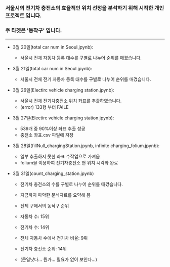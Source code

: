 ### 서울시의 전기차 충전소의 효율적인 위치 선정을 분석하기 위해 시작한 개인 프로젝트 입니다.
### 주 타겟은 '동작구' 입니다.
<hr/>

* 3월 20일(total car num in Seoul.jpynb):
  * 서울시 전체 자동차 등록 대수를 구별로 나누어 순위를 매겼습니다.
  
* 3월 21일(total car num in Seoul.jpynb):
  * 서울시 전체 전기 자동차 등록 대수를 구별로 나누어 순위를 매겼습니다.
  
* 3월 26일(Electirc vehicle charging station.jpynb):
  * 서울시 전체 전기차충전소 위치 좌표를 추출하였습니다.
  * (error) 133행 부터 FAILE
  
* 3월 27일(Electirc vehicle charging station.jpynb):
  * 539개 중 90%이상 좌표 추출 성공
  * 충전소 좌표.csv 파일에 저장
  
* 3월 28일(fillNull_chargingStation.jpynb, infinite charging_folium.jpynb):
  * 일부 추출하지 못한 좌표 수작업으로 가져옴
  * folium을 이용하여 전기차충전소 현 위치 시각화 완료

* 3월 31일(count_charging_station.jpynb)
  * 전기차 충전소의 수를 구별로 나누어 순위를 매겼습니다.
  * 지금까지 파악한 분석자료를 요약해 봄
   * 전체 구에서의 동작구 순위
   
   * 자동차 수: 15위
   * 전기차 수: 14위
   * 전체 자동차 수에서 전기차 비율: 9위
   * 전기차 충전소 순위: 14위
   
   * (큰일낫다... 뭔가... 필요가 없어 보인다...)
  
